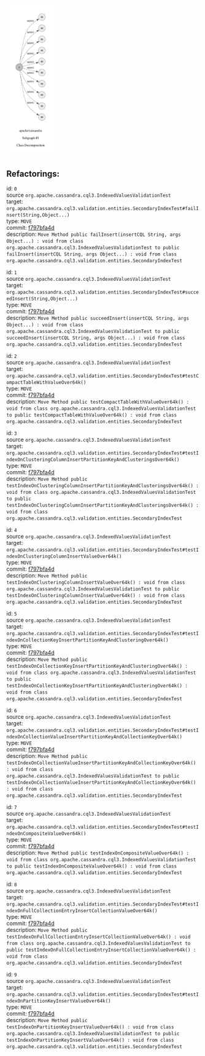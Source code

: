 <img src=subgraph_atomic_1.svg width=25%>

## Refactorings:

id: `0`\
source `org.apache.cassandra.cql3.IndexedValuesValidationTest`\
target: `org.apache.cassandra.cql3.validation.entities.SecondaryIndexTest#failInsert(String,Object...)`\
type: `MOVE`\
commit: [f797bfa4d](https://github.com/apache/cassandra/commit/f797bfa4da53315b49f8d97b784047f33ba1bf5f)\
description: `Move Method public failInsert(insertCQL String, args Object...) : void from class org.apache.cassandra.cql3.IndexedValuesValidationTest to public failInsert(insertCQL String, args Object...) : void from class org.apache.cassandra.cql3.validation.entities.SecondaryIndexTest`

id: `1`\
source `org.apache.cassandra.cql3.IndexedValuesValidationTest`\
target: `org.apache.cassandra.cql3.validation.entities.SecondaryIndexTest#succeedInsert(String,Object...)`\
type: `MOVE`\
commit: [f797bfa4d](https://github.com/apache/cassandra/commit/f797bfa4da53315b49f8d97b784047f33ba1bf5f)\
description: `Move Method public succeedInsert(insertCQL String, args Object...) : void from class org.apache.cassandra.cql3.IndexedValuesValidationTest to public succeedInsert(insertCQL String, args Object...) : void from class org.apache.cassandra.cql3.validation.entities.SecondaryIndexTest`

id: `2`\
source `org.apache.cassandra.cql3.IndexedValuesValidationTest`\
target: `org.apache.cassandra.cql3.validation.entities.SecondaryIndexTest#testCompactTableWithValueOver64k()`\
type: `MOVE`\
commit: [f797bfa4d](https://github.com/apache/cassandra/commit/f797bfa4da53315b49f8d97b784047f33ba1bf5f)\
description: `Move Method public testCompactTableWithValueOver64k() : void from class org.apache.cassandra.cql3.IndexedValuesValidationTest to public testCompactTableWithValueOver64k() : void from class org.apache.cassandra.cql3.validation.entities.SecondaryIndexTest`

id: `3`\
source `org.apache.cassandra.cql3.IndexedValuesValidationTest`\
target: `org.apache.cassandra.cql3.validation.entities.SecondaryIndexTest#testIndexOnClusteringColumnInsertPartitionKeyAndClusteringsOver64k()`\
type: `MOVE`\
commit: [f797bfa4d](https://github.com/apache/cassandra/commit/f797bfa4da53315b49f8d97b784047f33ba1bf5f)\
description: `Move Method public testIndexOnClusteringColumnInsertPartitionKeyAndClusteringsOver64k() : void from class org.apache.cassandra.cql3.IndexedValuesValidationTest to public testIndexOnClusteringColumnInsertPartitionKeyAndClusteringsOver64k() : void from class org.apache.cassandra.cql3.validation.entities.SecondaryIndexTest`

id: `4`\
source `org.apache.cassandra.cql3.IndexedValuesValidationTest`\
target: `org.apache.cassandra.cql3.validation.entities.SecondaryIndexTest#testIndexOnClusteringColumnInsertValueOver64k()`\
type: `MOVE`\
commit: [f797bfa4d](https://github.com/apache/cassandra/commit/f797bfa4da53315b49f8d97b784047f33ba1bf5f)\
description: `Move Method public testIndexOnClusteringColumnInsertValueOver64k() : void from class org.apache.cassandra.cql3.IndexedValuesValidationTest to public testIndexOnClusteringColumnInsertValueOver64k() : void from class org.apache.cassandra.cql3.validation.entities.SecondaryIndexTest`

id: `5`\
source `org.apache.cassandra.cql3.IndexedValuesValidationTest`\
target: `org.apache.cassandra.cql3.validation.entities.SecondaryIndexTest#testIndexOnCollectionKeyInsertPartitionKeyAndClusteringOver64k()`\
type: `MOVE`\
commit: [f797bfa4d](https://github.com/apache/cassandra/commit/f797bfa4da53315b49f8d97b784047f33ba1bf5f)\
description: `Move Method public testIndexOnCollectionKeyInsertPartitionKeyAndClusteringOver64k() : void from class org.apache.cassandra.cql3.IndexedValuesValidationTest to public testIndexOnCollectionKeyInsertPartitionKeyAndClusteringOver64k() : void from class org.apache.cassandra.cql3.validation.entities.SecondaryIndexTest`

id: `6`\
source `org.apache.cassandra.cql3.IndexedValuesValidationTest`\
target: `org.apache.cassandra.cql3.validation.entities.SecondaryIndexTest#testIndexOnCollectionValueInsertPartitionKeyAndCollectionKeyOver64k()`\
type: `MOVE`\
commit: [f797bfa4d](https://github.com/apache/cassandra/commit/f797bfa4da53315b49f8d97b784047f33ba1bf5f)\
description: `Move Method public testIndexOnCollectionValueInsertPartitionKeyAndCollectionKeyOver64k() : void from class org.apache.cassandra.cql3.IndexedValuesValidationTest to public testIndexOnCollectionValueInsertPartitionKeyAndCollectionKeyOver64k() : void from class org.apache.cassandra.cql3.validation.entities.SecondaryIndexTest`

id: `7`\
source `org.apache.cassandra.cql3.IndexedValuesValidationTest`\
target: `org.apache.cassandra.cql3.validation.entities.SecondaryIndexTest#testIndexOnCompositeValueOver64k()`\
type: `MOVE`\
commit: [f797bfa4d](https://github.com/apache/cassandra/commit/f797bfa4da53315b49f8d97b784047f33ba1bf5f)\
description: `Move Method public testIndexOnCompositeValueOver64k() : void from class org.apache.cassandra.cql3.IndexedValuesValidationTest to public testIndexOnCompositeValueOver64k() : void from class org.apache.cassandra.cql3.validation.entities.SecondaryIndexTest`

id: `8`\
source `org.apache.cassandra.cql3.IndexedValuesValidationTest`\
target: `org.apache.cassandra.cql3.validation.entities.SecondaryIndexTest#testIndexOnFullCollectionEntryInsertCollectionValueOver64k()`\
type: `MOVE`\
commit: [f797bfa4d](https://github.com/apache/cassandra/commit/f797bfa4da53315b49f8d97b784047f33ba1bf5f)\
description: `Move Method public testIndexOnFullCollectionEntryInsertCollectionValueOver64k() : void from class org.apache.cassandra.cql3.IndexedValuesValidationTest to public testIndexOnFullCollectionEntryInsertCollectionValueOver64k() : void from class org.apache.cassandra.cql3.validation.entities.SecondaryIndexTest`

id: `9`\
source `org.apache.cassandra.cql3.IndexedValuesValidationTest`\
target: `org.apache.cassandra.cql3.validation.entities.SecondaryIndexTest#testIndexOnPartitionKeyInsertValueOver64k()`\
type: `MOVE`\
commit: [f797bfa4d](https://github.com/apache/cassandra/commit/f797bfa4da53315b49f8d97b784047f33ba1bf5f)\
description: `Move Method public testIndexOnPartitionKeyInsertValueOver64k() : void from class org.apache.cassandra.cql3.IndexedValuesValidationTest to public testIndexOnPartitionKeyInsertValueOver64k() : void from class org.apache.cassandra.cql3.validation.entities.SecondaryIndexTest`

